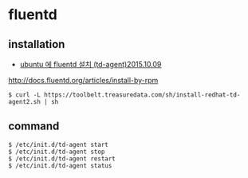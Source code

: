 # fluentd
## installation

* [ubuntu 에 fluentd 설치 (td-agent)2015.10.09](http://junho85.pe.kr/343)

http://docs.fluentd.org/articles/install-by-rpm
```
$ curl -L https://toolbelt.treasuredata.com/sh/install-redhat-td-agent2.sh | sh
```

## command
```
$ /etc/init.d/td-agent start
$ /etc/init.d/td-agent stop
$ /etc/init.d/td-agent restart
$ /etc/init.d/td-agent status
```